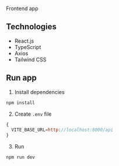 Frontend app

## Technologies

- React.js
- TypeScript
- Axios
- Tailwind CSS

## Run app

1. Install dependencies
``` bash
npm install
```

2. Create ``.env`` file

```js
{
  VITE_BASE_URL=http://localhost:8000/api
}
```

3. Run
``` bash
npm run dev
```
